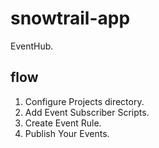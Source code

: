 # snowtrail-app
EventHub.

## flow
1. Configure Projects directory.
2. Add Event Subscriber Scripts.
3. Create Event Rule.
4. Publish Your Events.
